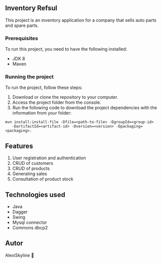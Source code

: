 ## Inventory Refsul
This project is an inventory application for a company that sells auto parts and spare parts.

### Prerequisites
To run this project, you need to have the following installed:

- JDK 8
- Maven

### Running the project
To run the project, follow these steps:

1. Download or clone the repository to your computer.
2. Access the project folder from the console.
3. Run the following code to download the project dependencies with the information from your folder:
```
mvn install:install-file -Dfile=<path-to-file> -DgroupId=<group-id>
   -DartifactId=<artifact-id> -Dversion=<version> -Dpackaging=<packaging>.
```

## Features
1. User registration and authentication
2. CRUD of customers
3. CRUD of products
4. Generating sales
5. Consultation of product stock

## Technologies used
- Java
- Dagger
- Swing
- Mysql connector
- Commons dbcp2

## Autor
AlexiSkyline 🚀